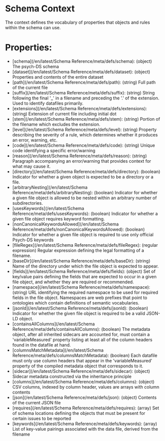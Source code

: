# Schema Context

The context defines the vocabulary of properties that objects and rules within the schema can use.

# Properties:

- [schema](/en/latest/Schema Reference/meta/defs/schema): (object) The psych-DS schema
- [dataset](/en/latest/Schema Reference/meta/defs/dataset): (object) Properties and contents of the entire dataset
- [path](/en/latest/Schema Reference/meta/defs/path): (string) Full path of the current file
- [suffix](/en/latest/Schema Reference/meta/defs/suffix): (string) String following the final '_' in a filename and preceding the '.' of the extension. Used to identify datafiles primarily.
- [extensions](/en/latest/Schema Reference/meta/defs/extensions): (string) Extension of current file including initial dot
- [stem](/en/latest/Schema Reference/meta/defs/stem): (string) Portion of the filename which excludes the extension.
- [level](/en/latest/Schema Reference/meta/defs/level): (string) Property describing the severity of a rule, which determines whether it produces an error, warning, etc.
- [code](/en/latest/Schema Reference/meta/defs/code): (string) Unique code identifying a specific error/warning
- [reason](/en/latest/Schema Reference/meta/defs/reason): (string) Paragraph accompanying an error/warning that provides context for what may cause it.
- [directory](/en/latest/Schema Reference/meta/defs/directory): (boolean) Indicator for whether a given object is expected to be a directory or a file.
- [arbitraryNesting](/en/latest/Schema Reference/meta/defs/arbitraryNesting): (boolean) Indicator for whether a given file object is allowed to be nested within an arbitrary number of subdirectories.
- [usesKeywords](/en/latest/Schema Reference/meta/defs/usesKeywords): (boolean) Indicator for whether a given file object requires keyword formatting.
- [nonCanonicalKeywordsAllowed](/en/latest/Schema Reference/meta/defs/nonCanonicalKeywordsAllowed): (boolean) Indicator for whether a given file object is required to use only official Psych-DS keywords
- [fileRegex](/en/latest/Schema Reference/meta/defs/fileRegex): (regular expression) Regular expression defining the legal formatting of a filename.
- [baseDir](/en/latest/Schema Reference/meta/defs/baseDir): (string) Name of the directory under which the file object is expected to appear.
- [fields](/en/latest/Schema Reference/meta/defs/fields): (object) Set of key/value pairs defining the fields that are expected to occur in a given file object, and whether they are required or recommended.
- [namespace](/en/latest/Schema Reference/meta/defs/namespace): (string) URL identifying the required namespace to be used for required fields in the file object. Namespaces are web prefixes that point to ontologies which contain definitions of semantic vocabularies.
- [jsonld](/en/latest/Schema Reference/meta/defs/jsonld): (boolean) Indicator for whether the given file object is required to be a valid JSON-LD object.
- [containsAllColumns](/en/latest/Schema Reference/meta/defs/containsAllColumns): (boolean) The metadata object, after all inherited sidecars are accounted for, must contain a 'variableMeasured' property listing at least all of the column headers found in the datafile at hand.
- [columnsMatchMetadata](/en/latest/Schema Reference/meta/defs/columnsMatchMetadata): (boolean) Each datafile must only use column headers that appear in the 'variableMeasured' property of the compiled metadata object that corresponds to it.
- [sidecar](/en/latest/Schema Reference/meta/defs/sidecar): (object) Sidecar metadata constructed via the inheritance principle
- [columns](/en/latest/Schema Reference/meta/defs/columns): (object) CSV columns, indexed by column header, values are arrays with column contents
- [json](/en/latest/Schema Reference/meta/defs/json): (object) Contents of the current JSON file
- [requires](/en/latest/Schema Reference/meta/defs/requires): (array) Set of schema locations defining the objects that must be present for certain issues to be reported
- [keywords](/en/latest/Schema Reference/meta/defs/keywords): (array) List of key-value pairings associated with the data file, derived from the filename